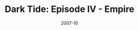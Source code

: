 ---
mission_id: dtide4
editorsChoice:
title: "Dark Tide: Episode IV - Empire"
authors: 
    - "Barry Brien"
    - "Patrick Haslow"
    - "Matthew Hallaron"
date: "2007-10"
filename: "dtide4.zip"
description: "It is a time of great danger for Kyle Katarn. Having just espaced the INVISOR he makes his way into the heart of the Empire. His friend and co-pilot Jan Ors has been taken to a secret location somewhere in the Imperial Capitol. In order to find her Kyle must evade the legions of imperial forces and locate the shady information dealer TELL TRESSING. But little does Kyle know that another, more sinister element is about to make it's presence felt..."
heroImage:
levelReplaced: GROMAS
difficulty: yes
bm:	yes
fme: yes
wax: yes
three_do: yes
voc: yes
gmd: no
vue: yes
lfd: yes
base: "New level from scratch" 
editors: "Dark Forge 1.2, WDFUSE"

---
